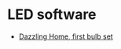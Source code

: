 # LED software

- [Dazzling Home, first bulb set](https://apps.apple.com/us/app/dazzling-home/id1577508369)
